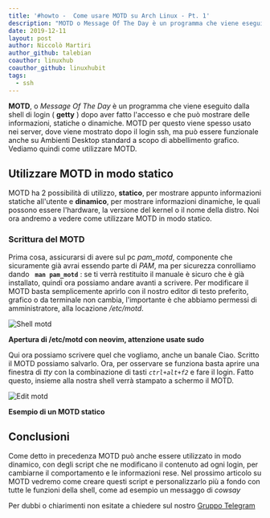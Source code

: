 ```yaml
---
title: '#howto -  Come usare MOTD su Arch Linux - Pt. 1'
description: "MOTD o Message Of The Day è un programma che viene eseguito dalla shell di login.."
date: 2019-12-11
layout: post
author: Niccolò Martiri
author_github: talebian
coauthor: linuxhub
coauthor_github: linuxhubit
tags:
  - ssh
---
```

**MOTD**, o _Message Of The Day_ è un programma che viene eseguito dalla shell di login ( **getty** ) dopo aver fatto l'accesso e che può mostrare delle informazioni, statiche o dinamiche. MOTD per questo viene spesso usato nei server, dove viene mostrato dopo il login ssh, ma può essere funzionale anche su Ambienti Desktop standard a scopo di abbellimento grafico. Vediamo quindi come utilizzare MOTD.

## Utilizzare MOTD in modo statico

MOTD ha 2 possibilità di utilizzo, **statico**, per mostrare appunto informazioni statiche all'utente e **dinamico**, per mostrare informazioni dinamiche, le quali possono essere l'hardware, la versione del kernel o il nome della distro. Noi ora andremo a vedere come utilizzare MOTD in modo statico.

### Scrittura del MOTD

Prima cosa, assicurarsi di avere sul pc *pam_motd*, componente che sicuramente già avrai essendo parte di _PAM_, ma per sicurezza conrolliamo dando **` man pam_motd`** : se ti verrà restituito il manuale è sicuro che è già installato, quindi ora possiamo andare avanti a scrivere. Per modificare il MOTD basta semplicemente aprirlo con il nostro editor di testo preferito, grafico o da terminale non cambia, l'importante è che abbiamo permessi di amministratore, alla locazione */etc/motd*.

![Shell motd](storage/shell_motd.png)

**Apertura di /etc/motd con neovim, attenzione usate sudo**

Qui ora possiamo scrivere quel che vogliamo, anche un banale Ciao. Scritto il MOTD possiamo salvarlo.
Ora, per osservare se funziona basta aprire una finestra di _tty_ con la combinazione di tasti _` ctrl+alt+f2 `_ e fare il login. Fatto questo, insieme alla  nostra shell verrà stampato a schermo il MOTD.

![Edit motd](storage/edit_motd.png)

**Esempio di un MOTD statico**

## Conclusioni

Come detto in precedenza MOTD può anche essere utilizzato in modo dinamico, con degli script che ne modificano il contenuto ad ogni login, per cambiarne il comportamento e le informazioni rese. Nel prossimo articolo su MOTD vedremo come creare questi script e personalizzarlo più a fondo con tutte le funzioni della shell, come ad esempio un messaggo di _cowsay_

Per dubbi o chiarimenti non esitate a chiedere sul nostro <a href="https://t.me/gentedilinux">Gruppo Telegram</a>